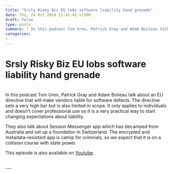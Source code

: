 ```yaml
---
title: "Srsly Risky Biz EU lobs software liability hand grenade"
date: Thu, 24 Oct 2024 12:42:42 +1100
draft: false
type: posts
summary: " In this podcast Tom Uren, Patrick Gray and Adam Boileau talk about an EU directive that will make vendors liable for software"
categories: 
- 
---
```

# Srsly Risky Biz EU lobs software liability hand grenade


<br/>
In this podcast Tom Uren, Patrick Gray and Adam Boileau talk about an EU directive that will make vendors liable for software defects. The directive sets a very high bar but is also limited in scope. It only applies to individuals and doesn’t cover professional use so it is a very practical way to start changing expectations about liability.

They also talk about Session Messenger app which has decamped from Australia and set up a foundation in Switzerland. The encrypted and metadata-resistant app is catnip for criminals, so we expect that it is on a collision course with state power.

This episode is also available on [Youtube](https://youtu.be/DCD1WJv-e58).

<br/>
---
